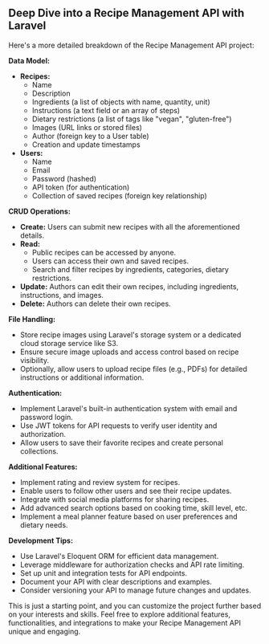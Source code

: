 ## Deep Dive into a Recipe Management API with Laravel

Here's a more detailed breakdown of the Recipe Management API project:

**Data Model:**

- **Recipes:** 
    - Name
    - Description
    - Ingredients (a list of objects with name, quantity, unit)
    - Instructions (a text field or an array of steps)
    - Dietary restrictions (a list of tags like "vegan", "gluten-free")
    - Images (URL links or stored files)
    - Author (foreign key to a User table)
    - Creation and update timestamps
- **Users:**
    - Name
    - Email
    - Password (hashed)
    - API token (for authentication)
    - Collection of saved recipes (foreign key relationship)

**CRUD Operations:**

- **Create:** Users can submit new recipes with all the aforementioned details.
- **Read:** 
    - Public recipes can be accessed by anyone.
    - Users can access their own and saved recipes.
    - Search and filter recipes by ingredients, categories, dietary restrictions.
- **Update:** Authors can edit their own recipes, including ingredients, instructions, and images.
- **Delete:** Authors can delete their own recipes.

**File Handling:**

- Store recipe images using Laravel's storage system or a dedicated cloud storage service like S3.
- Ensure secure image uploads and access control based on recipe visibility.
- Optionally, allow users to upload recipe files (e.g., PDFs) for detailed instructions or additional information.

**Authentication:**

- Implement Laravel's built-in authentication system with email and password login.
- Use JWT tokens for API requests to verify user identity and authorization.
- Allow users to save their favorite recipes and create personal collections.

**Additional Features:**

- Implement rating and review system for recipes.
- Enable users to follow other users and see their recipe updates.
- Integrate with social media platforms for sharing recipes.
- Add advanced search options based on cooking time, skill level, etc.
- Implement a meal planner feature based on user preferences and dietary needs.

**Development Tips:**

- Use Laravel's Eloquent ORM for efficient data management.
- Leverage middleware for authorization checks and API rate limiting.
- Set up unit and integration tests for API endpoints.
- Document your API with clear descriptions and examples.
- Consider versioning your API to manage future changes and updates.

This is just a starting point, and you can customize the project further based on your interests and skills. Feel free to explore additional features, functionalities, and integrations to make your Recipe Management API unique and engaging.



